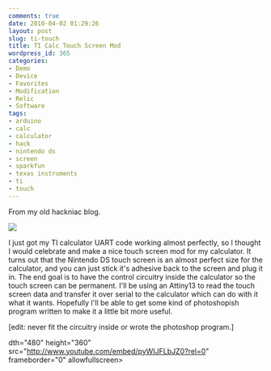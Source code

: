 ```yaml
---
comments: true
date: 2010-04-02 01:29:26
layout: post
slug: ti-touch
title: TI Calc Touch Screen Mod
wordpress_id: 365
categories:
- Demo
- Device
- Favorites
- Modification
- Relic
- Software
tags:
- arduino
- calc
- calculator
- hack
- nintendo ds
- screen
- sparkfun
- texas instruments
- ti
- touch
---
```


From my old hackniac blog.


![](http://hackniac.com/images/relic/ti_touch.png)

I just got my TI calculator UART code working almost perfectly, so I thought I would celebrate and make a nice touch screen mod for my calculator. It turns out that the Nintendo DS touch screen is an almost perfect size for the calculator, and you can just stick it's adhesive back to the screen and plug it in. The end goal is to have the control circuitry inside the calculator so the touch screen can be permanent. I'll be using an Attiny13 to read the touch screen data and transfer it over serial to the calculator which can do with it what it wants. Hopefully I'll be able to get some kind of photoshopish program written to make it a little bit more useful.

[edit: never fit the circuitry inside or wrote the photoshop program.]

dth="480" height="360" src="http://www.youtube.com/embed/pyWIJFLbJZ0?rel=0" frameborder="0" allowfullscreen></iframe>
